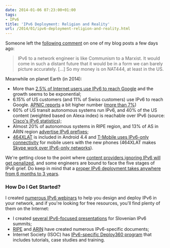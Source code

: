 ```yaml
---
date: 2014-01-06 07:23:00+01:00
tags:
- IPv6
title: 'IPv6 Deployment: Religion and Reality'
url: /2014/01/ipv6-deployment-religion-and-reality.html
---
```

Someone left the [following comment](https://blog.ipspace.net/2013/05/the-dangers-of-ignoring-ipv6.html?showComment=1387696266904#c2404843566055236044) on one of my blog posts a few days ago:

> IPv6 to a network engineer is like Communism to a Marxist. It would come in such a distant future that it would be in a form we can barely picture accurately. \[...\] So my money is on NAT444, at least in the US.

Meanwhile on planet Earth (in 2014):
<!--more-->
-   More than [2.5% of Internet users use IPv6 to reach Google](http://www.google.com/ipv6/statistics.html) and the growth seems to be exponential;
-   6.15% of US customers (and 11% of Swiss customers) use IPv6 to reach Google. [APNIC reports](http://www.potaroo.net/stats/1x1/) a bit higher number ([more than 7%](http://www.potaroo.net/stats/1x1/6v6dspref.png))
-   60% of US transit autonomous systems run IPv6, and 40% of the US content (weighted based on Alexa index) is reachable over IPv6 (source: [Cisco's IPv6 statistics](http://6lab.cisco.com/stats/));
-   Almost 20% of autonomous systems in RIPE region, and 13% of AS in ARIN region [advertise IPv6 prefixes](http://v6asns.ripe.net/v/6);
-   [464XLAT](https://blog.ipspace.net/2013/04/464xlat-explained.html) is included in Android 4.4 and [T-Mobile uses IPv6-only connectivity](http://www.dslreports.com/shownews/TMobile-Goes-IPv6-Only-on-Android-44-Devices-126506) for mobile users with the new phones (464XLAT makes [Skype work over IPv6-only networks](http://www.internetsociety.org/deploy360/blog/2013/11/skype-on-android-works-over-ipv6-on-mobile-networks-using-464xlat/)).

We're getting close to the point where [content providers ignoring IPv6 will get penalized](https://blog.ipspace.net/2011/03/you-cant-ignore-ipv6-any-longer-in.html), and some engineers are bound to face the five stages of IPv6 grief. Do keep in mind that a [proper IPv6 deployment takes anywhere from 6 months to 3 years](http://www.youtube.com/watch?v=QbiB4teNT0c).

### How Do I Get Started?

I created [numerous IPv6 webinars](http://www.ipspace.net/Roadmap/IPv6_webinars) to help you design and deploy IPv6 in your network, and if you're looking for free resources, you'll find plenty of them on the Internet:

-   I created [several IPv6-focused presentations](http://www.ipspace.net/Presentations#IPv6) for Slovenian IPv6 summits;
-   [RIPE](http://www.ripe.net/lir-services/resource-management/allocations-and-assignments/request-ipv6) and [ARIN](https://www.arin.net/knowledge/ipv6_info_center.html) have created numerous IPv6-specific documents;
-   Internet Society (ISOC) has [IPv6-specific Deploy360 program](http://www.internetsociety.org/deploy360/ipv6/) that includes tutorials, case studies and training.
